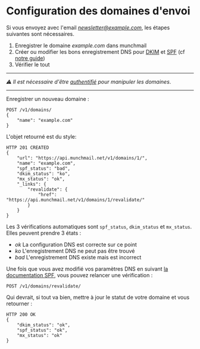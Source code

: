 Configuration des domaines d'envoi
==================================

Si vous envoyez avec l'email *newsletter@example.com*, les étapes suivantes sont
nécessaires.

1. Enregistrer le domaine *example.com* dans munchmail
2. Créer ou modifier les bons enregistrement DNS pour [DKIM](/#enregistrement-dkim) et [SPF](/#enregistrement-spf) (cf [notre guide](/#enregistrement-spf))
3. Vérifier le tout

----

*⚠ Il est nécessaire d'être [authentifié](../auth/) pour manipuler les domaines*.

----

Enregistrer un nouveau domaine :

    POST /v1/domains/
    {
        "name": "example.com"
    }

L'objet retourné est du style:

    HTTP 201 CREATED
    {
        "url": "https://api.munchmail.net/v1/domains/1/",
        "name": "example.com",
        "spf_status": "bad",
        "dkim_status": "ko",
        "mx_status": "ok",
        "_links": {
            "revalidate": {
                "href": "https://api.munchmail.net/v1/domains/1/revalidate/"
            }
        }
    }

Les 3 vérifications automatiques sont `spf_status`, `dkim_status` et
`mx_status`. Elles peuvent prendre 3 états :

* *ok* La configuration DNS est correcte sur ce point
* *ko* L'enregistrement DNS ne peut pas être trouvé
* *bad* L'enregistrement DNS existe mais est incorrect

Une fois que vous avez modifié vos paramètres DNS en suivant
[la documentation SPF](/#enregistrement-spf), vous pouvez relancer une
vérification :

    POST /v1/domains/revalidate/

Qui devrait, si tout va bien, mettre à jour le statut de votre domaine et vous
retourner :

    HTTP 200 OK
    {
        "dkim_status": "ok",
        "spf_status": "ok",
        "mx_status": "ok"
    }


